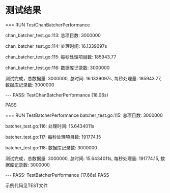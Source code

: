 # 测试结果
=== RUN   TestChanBatcherPerformance

chan_batcher_test.go:113: 总项目数: 3000000

chan_batcher_test.go:114: 处理时间: 16.1339097s

chan_batcher_test.go:115: 每秒处理项目数: 185943.77

chan_batcher_test.go:116: 数据库记录数: 3000000

测试完成，总数据量: 3000000, 总时间: 16.1339097s, 每秒处理量: 185943.77, 数据库记录数: 3000000

--- PASS: TestChanBatcherPerformance (18.06s)

PASS

=== RUN   TestBatcherPerformance
batcher_test.go:115: 总项目数: 3000000

batcher_test.go:116: 处理时间: 15.6434011s

batcher_test.go:117: 每秒处理项目数: 191774.15

batcher_test.go:118: 数据库记录数: 3000000

测试完成，总数据量: 3000000, 总时间: 15.6434011s, 每秒处理量: 191774.15, 数据库记录数: 3000000

--- PASS: TestBatcherPerformance (17.66s)
PASS

示例代码见TEST文件

